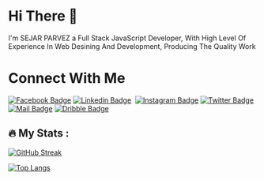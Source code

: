 # Hi There 👋

I'm SEJAR PARVEZ a Full Stack JavaScript Developer, 
With High Level Of Experience In Web Desining And Development, Producing The Quality Work

# Connect With Me 


[![Facebook Badge](https://img.shields.io/badge/Facebook-1877F2?style=for-the-badge&logo=facebook&logoColor=white)](https://facebook.com/sejarparvez)
[![Linkedin Badge](https://img.shields.io/badge/LinkedIn-0077B5?style=for-the-badge&logo=linkedin&logoColor=white)](https://www.linkedin.com/in/sejar-parvez-b99b62146/) 
[![Instagram Badge](https://img.shields.io/badge/Instagram-E4405F?style=for-the-badge&logo=instagram&logoColor=white)](https://instagram.com/sejarparvez)
[![Twitter Badge](https://img.shields.io/badge/Twitter-1DA1F2?style=for-the-badge&logo=twitter&logoColor=white)](https://twitter.com/sejar_parvez)
[![Mail Badge](https://img.shields.io/badge/Yahoo-790FCF?style=for-the-badge&logo=yahoo&logoColor=white)](mailto:sejarparvez@yahoo.com)
[![Dribble Badge](https://img.shields.io/badge/Dribbble-EA4C89?style=for-the-badge&logo=dribbble&logoColor=white)](https://dribble.com)

## :fire: My Stats :

[![GitHub Streak](http://github-readme-streak-stats.herokuapp.com?user=sejarparvez&theme=github-green-purple&mode=weekly&currStreakNum=56FF16&fire=FF0000&currStreakLabel=2298FF&dates=FFFFFF&stroke=1EFF00&border=00FF10&sideLabels=24B7FF)](https://git.io/streak-stats)


[![Top Langs](https://github-readme-stats.vercel.app/api/top-langs/?username=sejarparvez&layout=compact&theme=chartreuse-dark)](https://github.com/sejarparvez/github-readme-stats)
